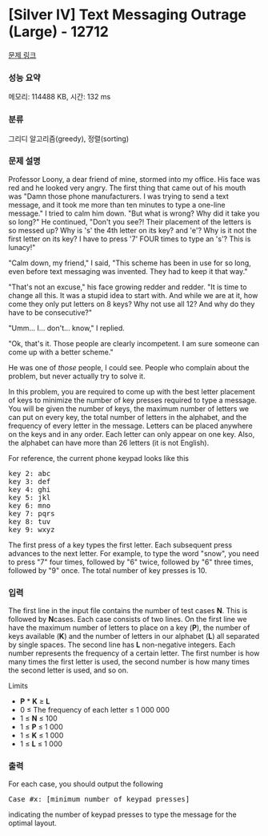 # [Silver IV] Text Messaging Outrage (Large) - 12712 

[문제 링크](https://www.acmicpc.net/problem/12712) 

### 성능 요약

메모리: 114488 KB, 시간: 132 ms

### 분류

그리디 알고리즘(greedy), 정렬(sorting)

### 문제 설명

<p>Professor Loony, a dear friend of mine, stormed into my office. His face was red and he looked very angry. The first thing that came out of his mouth was "Damn those phone manufacturers. I was trying to send a text message, and it took me more than ten minutes to type a one-line message." I tried to calm him down. "But what is wrong? Why did it take you so long?" He continued, "Don't you see?! Their placement of the letters is so messed up? Why is 's' the 4th letter on its key? and 'e'? Why is it not the first letter on its key? I have to press '7' FOUR times to type an 's'? This is lunacy!"</p>

<p>"Calm down, my friend," I said, "This scheme has been in use for so long, even before text messaging was invented. They had to keep it that way."</p>

<p>"That's not an excuse," his face growing redder and redder. "It is time to change all this. It was a stupid idea to start with. And while we are at it, how come they only put letters on 8 keys? Why not use all 12? And why do they have to be consecutive?"</p>

<p>"Umm... I... don't... know," I replied.</p>

<p>"Ok, that's it. Those people are clearly incompetent. I am sure someone can come up with a better scheme."</p>

<p>He was one of <em>those</em> people, I could see. People who complain about the problem, but never actually try to solve it. </p>

<p>In this problem, you are required to come up with the best letter placement of keys to minimize the number of key presses required to type a message. You will be given the number of keys, the maximum number of letters we can put on every key, the total number of letters in the alphabet, and the frequency of every letter in the message. Letters can be placed anywhere on the keys and in any order. Each letter can only appear on one key. Also, the alphabet can have more than 26 letters (it is not English).</p>

<p>For reference, the current phone keypad looks like this</p>

<pre>key 2: abc
key 3: def
key 4: ghi
key 5: jkl
key 6: mno
key 7: pqrs
key 8: tuv
key 9: wxyz
</pre>

<p>The first press of a key types the first letter. Each subsequent press advances to the next letter. For example, to type the word "snow", you need to press "7" four times, followed by "6" twice, followed by "6" three times, followed by "9" once. The total number of key presses is 10.</p>

### 입력 

 <p>The first line in the input file contains the number of test cases <strong>N</strong>. This is followed by <strong>N</strong>cases. Each case consists of two lines. On the first line we have the maximum number of letters to place on a key (<strong>P</strong>), the number of keys available (<strong>K</strong>) and the number of letters in our alphabet (<strong>L</strong>) all separated by single spaces. The second line has <strong>L</strong> non-negative integers. Each number represents the frequency of a certain letter. The first number is how many times the first letter is used, the second number is how many times the second letter is used, and so on.</p>

<p>Limits</p>

<ul>
	<li><strong>P</strong> * <strong>K</strong> ≥ <strong>L</strong> </li>
	<li>0 ≤ The frequency of each letter ≤ 1 000 000</li>
	<li>1 ≤ <strong>N</strong> ≤ 100</li>
	<li>1 ≤ <strong>P</strong> ≤ 1 000</li>
	<li>1 ≤ <strong>K</strong> ≤ 1 000</li>
	<li>1 ≤ <strong>L</strong> ≤ 1 000</li>
</ul>

### 출력 

 <p>For each case, you should output the following</p>

<pre>Case #x: [minimum number of keypad presses]
</pre>

<p>indicating the number of keypad presses to type the message for the optimal layout.</p>

